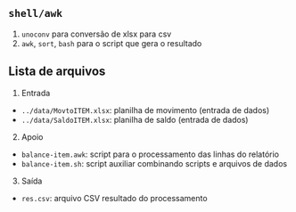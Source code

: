 
## `shell/awk`

1. `unoconv` para conversão de xlsx para csv
2. `awk`, `sort`, `bash` para o script que gera o resultado

## Lista de arquivos

1. Entrada

- `../data/MovtoITEM.xlsx`: planilha de movimento (entrada de dados)
- `../data/SaldoITEM.xlsx`: planilha de saldo (entrada de dados)

2. Apoio

- `balance-item.awk`: script para o processamento das linhas do relatório 
- `balance-item.sh`: script auxiliar combinando scripts e arquivos de dados

3. Saída

- `res.csv`: arquivo CSV resultado do processamento 
